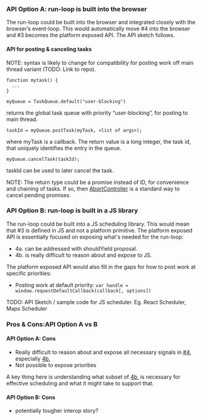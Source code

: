 
### API Option A: run-loop is built into the browser
The run-loop could be built into the browser and integrated closely with the browser’s event-loop. This would automatically move #4 into the browser and #3 becomes the platform exposed API. The API sketch follows.

#### API for posting & canceling tasks
NOTE: syntax is likely to change for compatibility for posting work off main thread variant (TODO: Link to repo).

```
function mytask() {
  ...
}

myQueue = TaskQueue.default("user-blocking") 
```
returns the global task queue with priority “user-blocking”, for posting to main thread.
```
taskId = myQueue.postTask(myTask, <list of args>);
```
where myTask is a callback.
The return value is a long integer, the task id, that uniquely identifies the entry in the queue. 

```
myQueue.cancelTask(taskId);
```
taskId can be used to later cancel the task.

NOTE: The return type could be a promise instead of ID, for convenience and chaining of tasks. If so, then [AbortController](https://developer.mozilla.org/en-US/docs/Web/API/AbortController) is a standard way to cancel pending promises.
### API Option B: run-loop is built in a JS library
The run-loop could be built into a JS scheduling library. This would mean that #3 is defined in JS and not a platform primitive. 
The platform exposed API is essentially focused on exposing what's needed for the run-loop:

* 4a. can be addressed with shouldYield proposal.
* 4b. is really difficult to reason about and expose to JS.

The platform exposed API would also fill in the gaps for how to post work at specific priorities:

* Posting work at default priority: ```var handle = window.requestDefaultCallback(callback[, options]) ```

TODO: API Sketch / sample code for JS scheduler. 
Eg. React Scheduler, Maps Scheduler <links>

### Pros & Cons:API Option A vs B
#### API Option A: Cons
* Really difficult to reason about and expose all necessary signals in [#4](https://github.com/spanicker/main-thread-scheduling#4-run-loop), especially [4b.](https://github.com/spanicker/main-thread-scheduling#b-run-loop-requires-effective-coordination-with-other-work-on-the-main-thread) 
* Not possible to expose priorities 

A key thing here is understanding what subset of [4b.](https://github.com/spanicker/main-thread-scheduling#b-run-loop-requires-effective-coordination-with-other-work-on-the-main-thread) is necessary for effective scheduling and what it might take to support that.

#### API Option B: Cons
* potentially tougher interop story?
